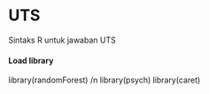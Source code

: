 # UTS
Sintaks R untuk jawaban UTS

#### Load library
library(randomForest) /n
library(psych)
library(caret)
